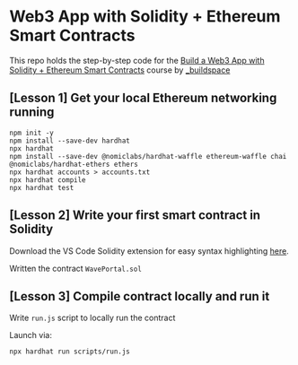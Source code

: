 # Web3 App with Solidity + Ethereum Smart Contracts

This repo holds the step-by-step code for the [Build a Web3 App with Solidity + Ethereum Smart Contracts](https://app.buildspace.so/courses/CO02cf0f1c-f996-4f50-9669-cf945ca3fb0b) course by [_buildspace](https://buildspace.so)

## [Lesson 1] Get your local Ethereum networking running

```shell
npm init -y
npm install --save-dev hardhat
npx hardhat
npm install --save-dev @nomiclabs/hardhat-waffle ethereum-waffle chai @nomiclabs/hardhat-ethers ethers
npx hardhat accounts > accounts.txt
npx hardhat compile
npx hardhat test
```

## [Lesson 2] Write your first smart contract in Solidity

Download the VS Code Solidity extension for easy syntax highlighting [here](https://marketplace.visualstudio.com/items?itemName=JuanBlanco.solidity).

Written the contract `WavePortal.sol`

## [Lesson 3] Compile contract locally and run it

Write `run.js` script to locally run the contract

Launch via:

```shell
npx hardhat run scripts/run.js
```

